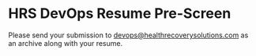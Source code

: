 # HRS DevOps Resume Pre-Screen

Please send your submission to devops@healthrecoverysolutions.com as an archive along with your resume. 